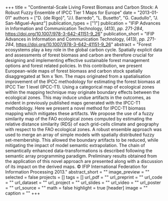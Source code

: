 +++
title = "Continental-Scale Living Forest Biomass and Carbon Stock: A Robust Fuzzy Ensemble of IPCC Tier 1 Maps for Europe"
date = "2013-01-01"
authors = ["D. {de Rigo}", "J.I. Barredo", "L. Busetto", "G. Caudullo", "J. San-Miguel-Ayanz"]
publication_types = ["1"]
publication = "IFIP Advances in Information and Communication Technology, (413), _pp. 271-284_, https://doi.org/10.1007/978-3-642-41151-9_26"
publication_short = "IFIP Advances in Information and Communication Technology, (413), _pp. 271-284_, https://doi.org/10.1007/978-3-642-41151-9_26"
abstract = "Forest ecosystems play a key role in the global carbon cycle. Spatially explicit data and assessments of forest biomass and carbon are therefore crucial for designing and implementing effective sustainable forest management options and forest related policies. In this contribution, we present European-wide maps of forest biomass and carbon stock spatially disaggregated at 1km x 1km. The maps originated from a spatialisation improvement of the IPCC methodology for estimating the forest biomass at IPCC Tier 1 level (IPCC-T1). Using a categorical map of ecological zones within the mapping technique may originate boundary effects between the ecological zones. This may induce undue artifacts in the outcomes, as evident in previously published maps generated with the IPCC-T1 methodology. Here we present a novel method for IPCC-T1 biomass mapping which mitigates these artifacts. We propose the use of a fuzzy similarity map of the FAO ecological zones computed by estimating the relative distance similarity (RDS) of each grid-cells climate and geography with respect to the FAO ecological zones. A robust ensemble approach was used to merge an array of simple models with spatially distributed fuzzy set-membership. This allowed the boundary artifacts to be reduced, while mitigating the impact of model semantic extrapolation. The chain of semantically enhanced data-transformations is described following the semantic array programming paradigm. Preliminary results obtained from the application of this novel approach are presented along with a discussion of its impact on the derived maps. © IFIP International Federation for Information Processing 2013."
abstract_short = ""
image_preview = ""
selected = false
projects = []
tags = []
url_pdf = ""
url_preprint = ""
url_code = ""
url_dataset = ""
url_project = ""
url_slides = ""
url_video = ""
url_poster = ""
url_source = ""
math = false
highlight = true
[header]
image = ""
caption = ""
+++
